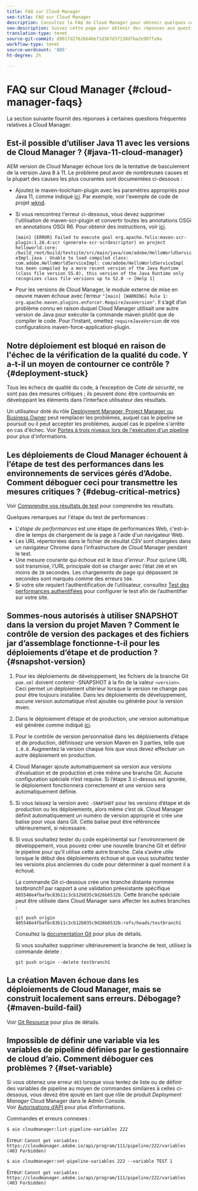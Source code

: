 ```yaml
---
title: FAQ sur Cloud Manager
seo-title: FAQ sur Cloud Manager
description: Consultez la FAQ de Cloud Manager pour obtenir quelques conseils de dépannage
seo-description: Suivez cette page pour obtenir des réponses aux questions fréquentes sur Cloud Manager
translation-type: tm+mt
source-git-commit: d901fd27626640e71d367d3f138d7ba2e907fa9a
workflow-type: tm+mt
source-wordcount: '885'
ht-degree: 2%

---
```



# FAQ sur Cloud Manager {#cloud-manager-faqs}

La section suivante fournit des réponses à certaines questions fréquentes relatives à Cloud Manager.

## Est-il possible d’utiliser Java 11 avec les versions de Cloud Manager ? {#java-11-cloud-manager}

AEM version de Cloud Manager échoue lors de la tentative de basculement de la version Java 8 à 11. Le problème peut avoir de nombreuses causes et la plupart des causes les plus courantes sont documentées ci-dessous :

* Ajoutez le maven-toolchain-plugin avec les paramètres appropriés pour Java 11, comme indiqué [ici](https://experienceleague.adobe.com/docs/experience-manager-cloud-manager/using/getting-started/create-application-project/using-the-wizard.html?lang=en#getting-started).  Par exemple, voir l&#39;exemple de code de projet [wknd](https://github.com/adobe/aem-guides-wknd/commit/6cb5238cb6b932735dcf91b21b0d835ae3a7fe75).

* Si vous rencontrez l&#39;erreur ci-dessous, vous devez supprimer l&#39;utilisation de maven-scr-plugin et convertir toutes les annotations OSGi en annotations OSGi R6. Pour obtenir des instructions, voir [ici](https://cqdump.wordpress.com/2019/01/03/from-scr-annotations-to-osgi-annotations/).

   `[main] [ERROR] Failed to execute goal org.apache.felix:maven-scr-plugin:1.26.4:scr (generate-scr-scrdescriptor) on project helloworld.core: /build_root/build/testsite/src/main/java/com/adobe/HelloWorldServiceImpl.java : Unable to load compiled class: com.adobe.HelloWorldServiceImpl: com/adobe/HelloWorldServiceImpl has been compiled by a more recent version of the Java Runtime (class file version 55.0), this version of the Java Runtime only recognizes class file versions up to 52.0 -> [Help 1]`

* Pour les versions de Cloud Manager, le module externe de mise en oeuvre maven échoue avec l’erreur `"[main] [WARNING] Rule 1: org.apache.maven.plugins.enforcer.RequireJavaVersion"`. Il s’agit d’un problème connu en raison duquel Cloud Manager utilisait une autre version de Java pour exécuter la commande maven plutôt que de compiler le code. Pour l’instant, omettez `requireJavaVersion` de vos configurations maven-force-application-plugin.

## Notre déploiement est bloqué en raison de l&#39;échec de la vérification de la qualité du code. Y a-t-il un moyen de contourner ce contrôle ? {#deployment-stuck}

Tous les échecs de qualité du code, à l’exception de *Cote de sécurité*, ne sont pas des mesures critiques ; ils peuvent donc être contournés en développant les éléments dans l’interface utilisateur des résultats.

Un utilisateur doté du rôle [Deployment Manager, Project Manager ou Business Owner](https://experienceleague.adobe.com/docs/experience-manager-cloud-manager/using/requirements/setting-up-users-and-roles.html?lang=en#requirements) peut remplacer les problèmes, auquel cas le pipeline se poursuit ou il peut accepter les problèmes, auquel cas le pipeline s&#39;arrête en cas d&#39;échec.  Voir [Portes à trois niveaux lors de l&#39;exécution d&#39;un pipeline](https://experienceleague.adobe.com/docs/experience-manager-cloud-manager/using/how-to-use/understand-your-test-results.html?lang=fr#how-to-use) pour plus d&#39;informations.

## Les déploiements de Cloud Manager échouent à l’étape de test des performances dans les environnements de services gérés d’Adobe. Comment déboguer ceci pour transmettre les mesures critiques ? {#debug-critical-metrics}

Voir [Comprendre vos résultats de test](https://experienceleague.adobe.com/docs/experience-manager-cloud-manager/using/how-to-use/understand-your-test-results.html?lang=en#how-to-use) pour comprendre les résultats.

Quelques remarques sur l&#39;étape du test de performances :

* L&#39;*étape de performances* est une étape de performances Web, c&#39;est-à-dire le temps de chargement de la page à l&#39;aide d&#39;un navigateur Web.
* Les URL répertoriées dans le fichier de résultat *CSV* sont chargées dans un navigateur Chrome dans l’infrastructure de Cloud Manager pendant le test.
* Une mesure courante qui échoue est le *taux d&#39;erreur*. Pour qu’une URL soit transmise, l’URL principale doit se charger avec l’état `200` et en moins de `20` secondes. Les chargements de page qui dépassent `20` secondes sont marqués comme des erreurs `504`.
* Si votre site requiert l’authentification de l’utilisateur, consultez [Test des performances authentifiées](https://experienceleague.adobe.com/docs/experience-manager-cloud-manager/using/how-to-use/configuring-pipeline.html?lang=en#how-to-use) pour configurer le test afin de l’authentifier sur votre site.

## Sommes-nous autorisés à utiliser SNAPSHOT dans la version du projet Maven ? Comment le contrôle de version des packages et des fichiers jar d’assemblage fonctionne-t-il pour les déploiements d’étape et de production ? {#snapshot-version}

1. Pour les déploiements de développement, les fichiers de la branche Git `pom.xml` doivent contenir -SNAPSHOT à la fin de la valeur `<version>`. Ceci permet un déploiement ultérieur lorsque la version ne change pas pour être toujours installée. Dans les déploiements de développement, aucune version automatique n’est ajoutée ou générée pour la version mven.

1. Dans le déploiement d’étape et de production, une version automatique est générée comme indiqué [ici](https://experienceleague.adobe.com/docs/experience-manager-cloud-manager/using/managing-code/activating-maven-project.html?lang=en#managing-code).

1. Pour le contrôle de version personnalisé dans les déploiements d’étape et de production, définissez une version Maven en 3 parties, telle que `1.0.0`. Augmentez la version chaque fois que vous devez effectuer un autre déploiement en production.

1. Cloud Manager ajoute automatiquement sa version aux versions d’évaluation et de production et crée même une branche Git. Aucune configuration spéciale n’est requise. Si l’étape 3 ci-dessus est ignorée, le déploiement fonctionnera correctement et une version sera automatiquement définie.

1. Si vous laissez la version avec `-SNAPSHOT` pour les versions d’étape et de production ou les déploiements, alors même c’est ok. Cloud Manager définit automatiquement un numéro de version approprié et crée une balise pour vous dans Git. Cette balise peut être référencée ultérieurement, si nécessaire.

1. Si vous souhaitez tester du code expérimental sur l&#39;environnement de développement, vous pouvez créer une nouvelle branche Git et définir le pipeline pour qu&#39;il utilise cette autre branche. Cela s’avère utile lorsque le début des déploiements échoue et que vous souhaitez tester les versions plus anciennes du code pour déterminer à quel moment il a échoué.

   La commande Git ci-dessous crée une branche distante nommée *testbranch1* par rapport à une validation préexistante spécifique `485548e4fbafbc83b11c3cb12b035c9d26b6532b`.  Cette branche spéciale peut être utilisée dans Cloud Manager sans affecter les autres branches :

   `git push origin 485548e4fbafbc83b11c3cb12b035c9d26b6532b:refs/heads/testbranch1`

   Consultez la [documentation Git](https://git-scm.com/book/en/v2/Git-Internals-Git-References) pour plus de détails.

   Si vous souhaitez supprimer ultérieurement la branche de test, utilisez la commande delete :

   `git push origin --delete testbranch1`

## La création Maven échoue dans les déploiements de Cloud Manager, mais se construit localement sans erreurs. Débogage? {#maven-build-fail}

Voir [Git Resource](https://github.com/cqsupport/cloud-manager/blob/main/cm-build-step-fails.md) pour plus de détails.

## Impossible de définir une variable via les variables de pipeline définies par le gestionnaire de cloud d’aio. Comment déboguer ces problèmes ? {#set-variable}

Si vous obtenez une erreur `403` lorsque vous tentez de liste ou de définir des variables de pipeline au moyen de commandes similaires à celles ci-dessous, vous devez être ajouté en tant que rôle de produit *Deployment Manager* Cloud Manager dans le Admin Console.\
Voir [Autorisations d’API](https://www.adobe.io/apis/experiencecloud/cloud-manager/docs.html#!AdobeDocs/cloudmanager-api-docs/master/permissions.md) pour plus d’informations.

Commandes et erreurs connexes :

`$ aio cloudmanager:list-pipeline-variables 222`

Erreur: `Cannot get variables: https://cloudmanager.adobe.io/api/program/111/pipeline/222/variables (403 Forbidden)`

`$ aio cloudmanager:set-pipeline-variables 222 --variable TEST 1`

Erreur: `Cannot get variables: https://cloudmanager.adobe.io/api/program/111/pipeline/222/variables (403 Forbidden)`
